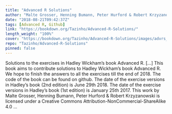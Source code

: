 ```yaml
---
title: "Advanced R Solutions"
author: "Malte Grosser, Henning Bumann, Peter Hurford & Robert Krzyzanowski"
date: "2018-08-21T09:42:37Z"
tags: [Advanced R, Github]
link: "https://bookdown.org/Tazinho/Advanced-R-Solutions/"
length_weight: "100%"
cover: "https://bookdown.org/Tazinho/Advanced-R-Solutions/images/advrs_cover3.png"
repo: "Tazinho/Advanced-R-Solutions"
pinned: false
---
```


Solutions to the exercises in Hadley Wickham’s book Advanced R. [...] This book aims to contribute solutions to Hadley Wickham’s book Advanced R. We hope to finish the answers to all the exercises till the end of 2018. The code of the book can be found on github. The date of the exercise versions in Hadley’s book (2nd edition) is June 29th 2018. The date of the exercise versions in Hadley’s book (1st edition) is January 25th 2017. This work by Malte Grosser, Henning Bumann, Peter Hurford & Robert Krzyzanowski is licensed under a Creative Commons Attribution-NonCommercial-ShareAlike 4.0 ...
